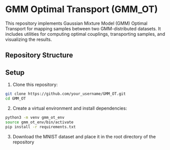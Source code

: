 # GMM Optimal Transport (GMM_OT)

This repository implements Gaussian Mixture Model (GMM) Optimal Transport for mapping samples between two GMM-distributed datasets. It includes utilities for computing optimal couplings, transporting samples, and visualizing the results.

## Repository Structure

## Setup

1. Clone this repository:

```bash
git clone https://github.com/your_username/GMM_OT.git
cd GMM_OT
```

2. Create a virtual environment and install dependencies:

```bash
python3 -m venv gmm_ot_env
source gmm_ot_env/bin/activate
pip install -r requirements.txt
```

3. Download the MNIST dataset and place it in the root directory of the repository

